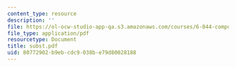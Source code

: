 ```yaml
---
content_type: resource
description: ''
file: https://ol-ocw-studio-app-qa.s3.amazonaws.com/courses/6-844-computability-theory-of-and-with-scheme-spring-2003/80772902b9ebcdc9038be79d80028188_subst.pdf
file_type: application/pdf
resourcetype: Document
title: subst.pdf
uid: 80772902-b9eb-cdc9-038b-e79d80028188
---
```

